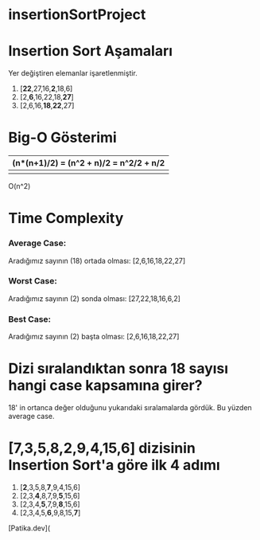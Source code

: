 # insertionSortProject

# Insertion Sort Aşamaları

Yer değiştiren elemanlar işaretlenmiştir.

1. [**22**,27,16,**2**,18,6]
2. [2,**6**,16,22,18,**27**]
3. [2,6,16,**18**,**22**,27]

# Big-O Gösterimi

| (n*(n+1)/2) = (n^2 + n)/2 = n^2/2 + n/2 |
| --------------------------------------- |
|                                         |

O(n^2)

# Time Complexity

### Average Case: 

Aradığımız sayının (18) ortada olması:			[2,6,16,18,22,27]

### Worst Case:

Aradığımız sayının (2) sonda olması:				[27,22,18,16,6,2]

### Best Case:

Aradığımız sayının (2) başta olması:				[2,6,16,18,22,27]



# Dizi sıralandıktan sonra 18 sayısı hangi case kapsamına girer?

18' in ortanca değer olduğunu yukarıdaki sıralamalarda gördük. Bu yüzden average case.



# **[7,3,5,8,2,9,4,15,6**] dizisinin Insertion Sort'a göre ilk 4 adımı

1. [**2**,3,5,8,**7**,9,4,15,6]
2. [2,3,**4**,8,7,9,**5**,15,6]
3. [2,3,4,**5**,7,9,**8**,15,6]
4. [2,3,4,5,**6**,9,8,15,**7**]

[Patika.dev](
